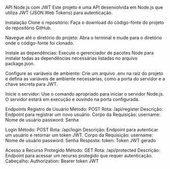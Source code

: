 API Node.js com JWT
Este projeto é uma API desenvolvida em Node.js que utiliza JWT (JSON Web Tokens) para autenticação.

Instalação
Clone o repositório: Faça o download do código-fonte do projeto do repositório GitHub.

Navegue até o diretório do projeto: Abra o terminal e mude para o diretório onde o código-fonte foi clonado.

Instale as dependências: Execute o gerenciador de pacotes Node para instalar todas as dependências necessárias listadas no arquivo package.json.

Configure as variáveis de ambiente: Crie um arquivo .env na raiz do projeto e defina as variáveis de ambiente necessárias, como a porta do servidor e a chave secreta para JWT.

Inicie o servidor: Use o comando apropriado para iniciar o servidor Node.js. O servidor estará em execução e ouvindo na porta configurada.

Endpoints
Registro de Usuário
Método: POST
Rota: /api/register
Descrição: Endpoint para registrar um novo usuário.
Corpo da Requisição:
username: Nome de usuário
password: Senha

Login
Método: POST
Rota: /api/login
Descrição: Endpoint para autenticar um usuário e retornar um token JWT.
Corpo da Requisição:
username: Nome de usuário
password: Senha
Resposta:
token: Token JWT gerado

Acesso a Recurso Protegido
Método: GET
Rota: /api/protected
Descrição: Endpoint para acessar um recurso protegido que requer autenticação.
Cabeçalho:
Authorization: Bearer token JWT
